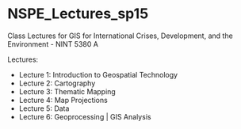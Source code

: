 # NSPE_Lectures_sp15
Class Lectures for GIS for International Crises, Development, and the Environment - NINT 5380 A

Lectures:
* Lecture 1: Introduction to Geospatial Technology
* Lecture 2: Cartography
* Lecture 3: Thematic Mapping
* Lecture 4: Map Projections
* Lecture 5: Data
* Lecture 6: Geoprocessing | GIS Analysis

